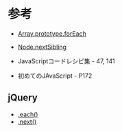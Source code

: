 # 参考
- [Array.prototype.forEach](https://developer.mozilla.org/ja/docs/Web/JavaScript/Reference/Global_Objects/Array/forEach)  
- [Node.nextSibling](https://developer.mozilla.org/ja/docs/Web/API/Node/nextSibling)

- JavaScriptコードレシピ集 - 47, 141  
- 初めてのJAvaScript - P172

## jQuery
- [.each()](http://js.studio-kingdom.com/jquery/traversing/each)  
- [.next()](http://js.studio-kingdom.com/jquery/traversing/next)  